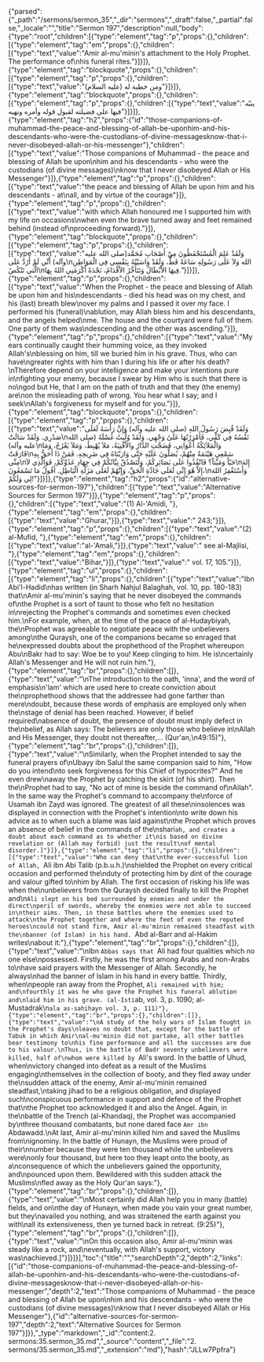 {"parsed":{"_path":"/sermons/sermon_35","_dir":"sermons","_draft":false,"_partial":false,"_locale":"","title":"Sermon 197","description":null,"body":{"type":"root","children":[{"type":"element","tag":"p","props":{},"children":[{"type":"element","tag":"em","props":{},"children":[{"type":"text","value":"Amir al-mu'minin's attachment to the Holy Prophet. The performance of\nhis funeral rites."}]}]},{"type":"element","tag":"blockquote","props":{},"children":[{"type":"element","tag":"p","props":{},"children":[{"type":"text","value":"ومن خطبة له (عليه السلام)"}]}]},{"type":"element","tag":"blockquote","props":{},"children":[{"type":"element","tag":"p","props":{},"children":[{"type":"text","value":"ينبّه فيها على فضيلته لقبول قوله وأمره ونهيه"}]}]},{"type":"element","tag":"h2","props":{"id":"those-companions-of-muhammad-the-peace-and-blessing-of-allah-be-uponhim-and-his-descendants-who-were-the-custodians-of-divine-messagesknow-that-i-never-disobeyed-allah-or-his-messenger"},"children":[{"type":"text","value":"Those companions of Muhammad - the peace and blessing of Allah be upon\nhim and his descendants - who were the custodians (of divine messages)\nknow that I never disobeyed Allah or His Messenger"}]},{"type":"element","tag":"p","props":{},"children":[{"type":"text","value":"the peace and blessing of Allah be upon him and his descendants - at\nall, and by virtue of the courage"}]},{"type":"element","tag":"p","props":{},"children":[{"type":"text","value":"with which Allah honoured me I supported him with my life on occasions\nwhen even the brave turned away and feet remained behind (instead of\nproceeding forward)."}]},{"type":"element","tag":"blockquote","props":{},"children":[{"type":"element","tag":"p","props":{},"children":[{"type":"text","value":"وَلَقَدْ عَلِمَ الْمُسْتَحْفَظُونَ مِنْ أَصْحَابِ مُحَمَّد(صلى الله عليه وآله) أَنِّي لَمْ أَرُدَّ عَلَى\nالله وَلاَ عَلَى رَسُولِهِ سَاعَةً قَطُّ، وَلَقَدْ وَاسَيْتُهُ بِنَفْسِي فِي الْمَوَاطِنِ الَّتي تَنْكُصُ\nفِيهَا الاْبْطَالُ وَتَتَأَخَّرُ الاْقْدَامُ، نَجْدَةً أَكْرَمَنِي اللهُ بِهَا."}]}]},{"type":"element","tag":"p","props":{},"children":[{"type":"text","value":"When the Prophet - the peace and blessing of Allah be upon him and his\ndescendants - died his head was on my chest, and his (last) breath blew\nover my palms and I passed it over my face. I performed his (funeral)\nablution, may Allah bless him and his descendants, and the angels helped\nme. The house and the courtyard were full of them. One party of them was\ndescending and the other was ascending."}]},{"type":"element","tag":"p","props":{},"children":[{"type":"text","value":"My ears continually caught their humming voice, as they invoked Allah's\nblessing on him, till we buried him in his grave. Thus, who can have\ngreater rights with him than I during his life or after his death?\nTherefore depend on your intelligence and make your intentions pure in\nfighting your enemy, because I swear by Him who is such that there is no\ngod but He, that I am on the path of truth and that they (the enemy) are\non the misleading path of wrong. You hear what I say; and I seek\nAllah's forgiveness for myself and for you."}]},{"type":"element","tag":"blockquote","props":{},"children":[{"type":"element","tag":"p","props":{},"children":[{"type":"text","value":"وَلَقَدْ قُبِضَ رَسُولُ اللهِ (صلى الله عليه وآله) وَإِنَّ رَأْسَهُ لَعَلَى صَدْرِي. وَلَقَدْ سَالَتْ\nنَفْسُهُ فِي كَفِّي، فَأَمْرَرْتُهَا عَلَىُ وَجْهِي. وَلَقَدْ وُلِّيتُ غُسْلَهُ (صلى الله عليه وآله)\nوَالْمَلاَئِكُةُ أَعْوَانِي، فَضَجَّتِ الدَّارُ والاْفْنِيَةُ، مَلاَ يُهْبِطُ، وَمَلاَ يَعْرُجُ، وَمَا فَارَقَتْ\nسَمْعِي هَيْنَمَةٌ مِنْهُمْ، يُصَلُّونَ عَلَيْهِ حَتَّى وَارَيْنَاهُ فِي ضَرِيحِهِ. فَمَنْ ذَا أَحَقُّ بِهِ مِنِّي\nحَيّاً وَمَيِّتاً؟ فَانْفُذُوا عَلَى بَصَائِرِكُمْ، وَلْتَصْدُقْ نِيَّاتُكُمْ فِي جِهَادِ عَدُوِّكُمْ، فَوَالَّذِي لاَ\nإِلهَ إِلاَّ هُوَ إِنِّي لَعَلَى جَادَّةِ الْحَقِّ، وَإِنَّهُمْ لَعَلَى مَزَلَّةِ الْبَاطِلِ. أَقُولُ مَا تَسْمَعُونَ،\nوَأَسْتَغْفِرُ اللهَ لِي وَلَكُمْ!"}]}]},{"type":"element","tag":"h2","props":{"id":"alternative-sources-for-sermon-197"},"children":[{"type":"text","value":"Alternative Sources for Sermon 197"}]},{"type":"element","tag":"p","props":{},"children":[{"type":"text","value":"(1) Al-'Amidi, "},{"type":"element","tag":"em","props":{},"children":[{"type":"text","value":"Ghurar,"}]},{"type":"text","value":" 243;"}]},{"type":"element","tag":"p","props":{},"children":[{"type":"text","value":"(2) al-Mufid, "},{"type":"element","tag":"em","props":{},"children":[{"type":"text","value":"al-'Amali,"}]},{"type":"text","value":" see al-Majlisi, "},{"type":"element","tag":"em","props":{},"children":[{"type":"text","value":"Bihar,"}]},{"type":"text","value":" vol. 17, 105."}]},{"type":"element","tag":"ul","props":{},"children":[{"type":"element","tag":"li","props":{},"children":[{"type":"text","value":"Ibn Abi'l-Hadid\nhas written (in Sharh Nahjul Balaghah, vol. 10, pp. 180-183) that\nAmir al-mu'minin's saying that he never disobeyed the commands of\nthe Prophet is a sort of taunt to those who felt no hesitation in\nrejecting the Prophet's commands and sometimes even checked him.\nFor example, when, at the time of the peace of al-Hudaybiyah, the\nProphet was agreeable to negotiate peace with the unbelievers among\nthe Quraysh, one of the companions became so enraged that he\nexpressed doubts about the prophethood of the Prophet whereupon Abu\nBakr had to say: Woe be to you! Keep clinging to him. He is\ncertainly Allah's Messenger and He will not ruin him."},{"type":"element","tag":"br","props":{},"children":[]},{"type":"text","value":"\nThe introduction to the oath, 'inna', and the word of emphasis\n'lam' which are used here to create conviction about the\nprophethood shows that the addressee had gone farther than mere\ndoubt, because these words of emphasis are employed only when the\nstage of denial has been reached. However, if belief required\nabsence of doubt, the presence of doubt must imply defect in the\nbelief, as Allah says: The believers are only those who believe in\nAllah and His Messenger, they doubt not thereafter,... (Qur'an,\n49:15)"},{"type":"element","tag":"br","props":{},"children":[]},{"type":"text","value":"\nSimilarly, when the Prophet intended to say the funeral prayers of\nUbayy ibn Salul the same companion said to him, \"How do you intend\nto seek forgiveness for this Chief of hypocrites?\" And he even drew\naway the Prophet by catching the skirt (of his shirt). Then the\nProphet had to say, \"No act of mine is beside the command of\nAllah\". In the same way the Prophet's command to accompany the\nforce of Usamah ibn Zayd was ignored. The greatest of all these\ninsolences was displayed in connection with the Prophet's intention\nto write down his advice as to when such a blame was laid against\nthe Prophet which proves an absence of belief in the commands of the\nshari`ah, and creates a doubt about each command as to whether it\nis based on divine revelation or (Allah may forbid) just the result\nof mental disorder.]"}]},{"type":"element","tag":"li","props":{},"children":[{"type":"text","value":"Who can deny that\nthe ever-successful lion of Allah, `Ali ibn Abi Talib (p.b.u.h.)\nshielded the Prophet on every critical occasion and performed the\nduty of protecting him by dint of the courage and valour gifted to\nhim by Allah. The first occasion of risking his life was when the\nunbelievers from the Quraysh decided finally to kill the Prophet and\n`Ali slept on his bed surrounded by enemies and under the direct\nperil of swords, whereby the enemies were not able to succeed in\ntheir aims. Then, in those battles where the enemies used to attack\nthe Prophet together and where the feet of even the reputed heroes\ncould not stand firm, Amir al-mu'minin remained steadfast with the\nbanner (of Islam) in his hand. `Abd al-Barr and al-Hakim writes\nabout it:"},{"type":"element","tag":"br","props":{},"children":[]},{"type":"text","value":"\nIbn `Abbas says that `Ali had four qualities which no one else\npossessed. Firstly, he was the first among Arabs and non-Arabs to\nhave said prayers with the Messenger of Allah. Secondly, he always\nhad the banner of Islam in his hand in every battle. Thirdly, when\npeople ran away from the Prophet, `Ali remained with him; and\nfourthly it was he who gave the Prophet his funeral ablution and\nlaid him in his grave. (al-Isti`ab, vol. 3, p. 1090; al-Mustadrak\n`ala as-sahihayn vol. 3, p. 111)"},{"type":"element","tag":"br","props":{},"children":[]},{"type":"text","value":"\nA study of the holy wars of Islam fought in the Prophet's days\nleaves no doubt that, except for the battle of Tabuk in which Amir\nal-mu'minin did not partake, all other battles bear testimony to\nhis fine performance and all the successes are due to his valour.\nThus, in the battle of Badr seventy unbelievers were killed, half of\nwhom were killed by `Ali's sword. In the battle of Uhud, when\nvictory changed into defeat as a result of the Muslims engaging\nthemselves in the collection of booty, and they fled away under the\nsudden attack of the enemy, Amir al-mu'minin remained steadfast,\ntaking jihad to be a religious obligation, and displayed such\nconspicuous performance in support and defence of the Prophet that\nthe Prophet too acknowledged it and also the Angel. Again, in the\nbattle of the Trench (al-Khandaq), the Prophet was accompanied by\nthree thousand combatants, but none dared face `Amr ibn `Abdawadd.\nAt last, Amir al-mu'minin killed him and saved the Muslims from\nignominy. In the battle of Hunayn, the Muslims were proud of their\nnumber because they were ten thousand while the unbelievers were\nonly four thousand, but here too they leapt onto the booty, as a\nconsequence of which the unbelievers gained the opportunity, and\npounced upon them. Bewildered with this sudden attack the Muslims\nfled away as the Holy Qur'an says:"},{"type":"element","tag":"br","props":{},"children":[]},{"type":"text","value":"\nMost certainly did Allah help you in many (battle) fields, and on\nthe day of Hunayn, when made you vain your great number, but they\navailed you nothing, and was straitened the earth against you with\nall its extensiveness, then ye turned back in retreat. (9:25)"},{"type":"element","tag":"br","props":{},"children":[]},{"type":"text","value":"\nOn this occasion also, Amir al-mu'minin was steady like a rock, and\neventually, with Allah's support, victory was\nachieved.]"}]}]}],"toc":{"title":"","searchDepth":2,"depth":2,"links":[{"id":"those-companions-of-muhammad-the-peace-and-blessing-of-allah-be-uponhim-and-his-descendants-who-were-the-custodians-of-divine-messagesknow-that-i-never-disobeyed-allah-or-his-messenger","depth":2,"text":"Those companions of Muhammad - the peace and blessing of Allah be upon\nhim and his descendants - who were the custodians (of divine messages)\nknow that I never disobeyed Allah or His Messenger"},{"id":"alternative-sources-for-sermon-197","depth":2,"text":"Alternative Sources for Sermon 197"}]}},"_type":"markdown","_id":"content:2. sermons:35.sermon_35.md","_source":"content","_file":"2. sermons/35.sermon_35.md","_extension":"md"},"hash":"JLLw7Ppfra"}